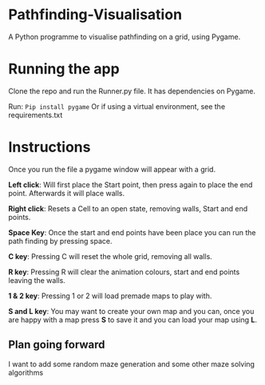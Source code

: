 # Pathfinding-Visualisation
A Python programme to visualise pathfinding on a grid, using Pygame. 
# Running the app 
Clone the repo and run the Runner.py file.
It has dependencies on Pygame.
 
Run: 
`Pip install pygame`
Or if using a virtual environment, see the requirements.txt 

# Instructions
Once you run the file a pygame window will appear with a grid.

**Left click**: Will first place the Start point, then press again to place the end point. 
Afterwards it will place walls. 

**Right click**: Resets a Cell to an open state, removing walls, Start and end points.

**Space Key**: Once the start and end points have been place you can run the path finding by pressing space. 

**C key**: Pressing C will reset the whole grid, removing all walls.

**R key**: Pressing R will clear the animation colours, start and end points leaving the walls. 

**1 & 2 key**: Pressing 1 or 2 will load premade maps to play with.

**S and L key**: You may want to create your own map and you can, once you are happy with a map press **S** to save it and you can load your map using **L**.

## Plan going forward
I want to add some random maze generation and some other maze solving algorithms 
